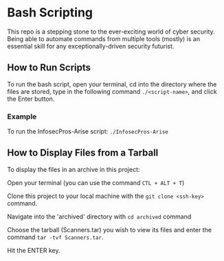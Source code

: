 # Bash Scripting

This repo is a stepping stone to the ever-exciting world of cyber security. Being able to automate commands from multiple tools (mostly) is an essential skill for any exceptionally-driven security futurist.


## How to Run Scripts

To run the bash script, open your terminal, cd into the directory where the files are stored, type in the following command `./<script-name>`, and click the Enter button.

### Example

To run the InfosecPros-Arise script:
    `./InfosecPros-Arise`


## How to Display Files from a Tarball

To display the files in an archive in this project:

Open your terminal (you can use the command `CTL + ALT + T`)

Clone this project to your local machine with the `git clone <ssh-key>` command. 

Navigate into the 'archived' directory with `cd archived` command

Choose the tarball (Scanners.tar) you wish to view its files and enter the command `tar -tvf Scanners.tar`.

Hit the ENTER key.